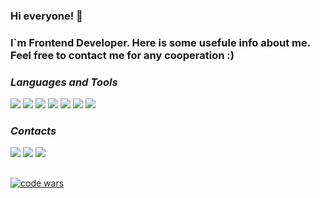 
### Hi everyone! 👋
### I`m Frontend Developer. Here is some usefule info about me. Feel free to contact me for any cooperation :\)

### *Languages and Tools*

<img src="https://img.shields.io/badge/HTML-2F4F4F?style=for-the-badge&logo=html5"/> <img src="https://img.shields.io/badge/CSS-2F4F4F?style=for-the-badge&logo=css3&logoColor=1572B6"/> <img src="https://img.shields.io/badge/JavaScript-2F4F4F?style=for-the-badge&logo=javascript"/> <img src="https://img.shields.io/badge/React-2F4F4F?style=for-the-badge&logo=react"/> <img src="https://img.shields.io/badge/Redux-2F4F4F?style=for-the-badge&logo=redux&logoColor=764ABC"/> <img src="https://img.shields.io/badge/React Router-2F4F4F?style=for-the-badge&logo=reactrouter"/> <img src="https://img.shields.io/badge/Vite-2F4F4F?style=for-the-badge&logo=vite&logoColor=FFFF00"/>

### *Contacts*
[<img src="https://img.shields.io/badge/telegram-2F4F4F?style=for-the-badge&logo=telegram"/>](https://t.me/xtimoqx)
[<img src="https://img.shields.io/badge/instagram-2F4F4F?style=for-the-badge&logo=instagram"/>](https://instagram.com/xtimoq?igshid=OGQ5ZDc2ODk2ZA==)
[<img src="https://img.shields.io/badge/vk-2F4F4F?style=for-the-badge&logo=vk&logoColor=0077FF"/>](https://vk.com/timokha)

##

[![code wars](https://www.codewars.com/users/molodo1_TimoQ/badges/small?theme=light)](https://www.codewars.com/users/molodo1_TimoQ)


<!--
**T1moQ/T1moQ** is a ✨ _special_ ✨ repository because its `README.md` (this file) appears on your GitHub profile.

Here are some ideas to get you started:

- 🔭 I’m currently working on ...
- 🌱 I’m currently learning ...
- 👯 I’m looking to collaborate on ...
- 🤔 I’m looking for help with ...
- 💬 Ask me about ...
- 📫 How to reach me: ...
- 😄 Pronouns: ...
- ⚡ Fun fact: ...
-->
